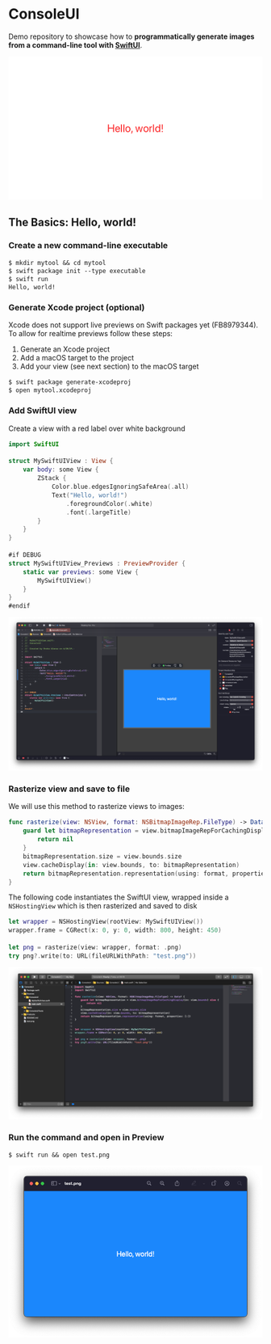 

# ConsoleUI

Demo repository to showcase how to **programmatically generate images from a command-line tool with [SwiftUI](https://developer.apple.com/xcode/swiftui/)**.

![](test.png)

## The Basics: Hello, world!

### Create a new command-line executable

```
$ mkdir mytool && cd mytool
$ swift package init --type executable
$ swift run
Hello, world!
```

### Generate Xcode project (optional)

Xcode does not support live previews on Swift packages yet (FB8979344). To allow for realtime previews follow these steps:

1. Generate an Xcode project
2. Add a macOS target to the project
3. Add your view (see next section) to the macOS target

```
$ swift package generate-xcodeproj
$ open mytool.xcodeproj
```

### Add SwiftUI view

Create a view with a red label over white background

```swift
import SwiftUI

struct MySwiftUIView : View {
    var body: some View {
        ZStack {
            Color.blue.edgesIgnoringSafeArea(.all)
            Text("Hello, world!")
                .foregroundColor(.white)
                .font(.largeTitle)
        }
    }
}

#if DEBUG
struct MySwiftUIView_Previews : PreviewProvider {
    static var previews: some View {
        MySwiftUIView()
    }
}
#endif
```

![SwiftUI](Images/MySwiftUIView.png)

### Rasterize view and save to file

We will use this method to rasterize views to images:

```swift
func rasterize(view: NSView, format: NSBitmapImageRep.FileType) -> Data? {
    guard let bitmapRepresentation = view.bitmapImageRepForCachingDisplay(in: view.bounds) else {
        return nil
    }
    bitmapRepresentation.size = view.bounds.size
    view.cacheDisplay(in: view.bounds, to: bitmapRepresentation)
    return bitmapRepresentation.representation(using: format, properties: [:])
}
```

The following code instantiates the SwiftUI view, wrapped inside a `NSHostingView` which is then
rasterized and saved to disk

```swift
let wrapper = NSHostingView(rootView: MySwiftUIView())
wrapper.frame = CGRect(x: 0, y: 0, width: 800, height: 450)

let png = rasterize(view: wrapper, format: .png)
try png?.write(to: URL(fileURLWithPath: "test.png"))
```

![main.swift](Images/Main.png)

### Run the command and open in Preview

```
$ swift run && open test.png
```

![Preview](Images/Preview.png)
